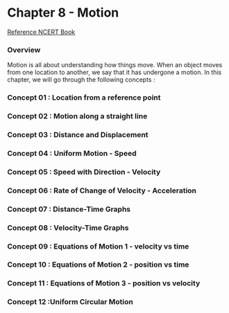 # Chapter 8 - Motion
[Reference NCERT Book]([https://ncert.nic.in/textbook.php?iesc1=8-15](https://ncert.nic.in/textbook.php?iesc1=8-15))

### Overview
Motion is all about understanding how things move. When an object moves from one location to another, we say that it has undergone a motion. In this chapter, we will go through the following concepts :

### Concept 01 : Location from a reference point
### Concept 02 : Motion along a straight line
### Concept 03 : Distance and Displacement
### Concept 04 : Uniform Motion - Speed
### Concept 05 : Speed with Direction - Velocity
### Concept 06 : Rate of Change of Velocity - Acceleration
### Concept 07 : Distance-Time Graphs
### Concept 08 : Velocity-Time Graphs
### Concept 09 : Equations of Motion 1 - velocity vs time
### Concept 10 : Equations of Motion 2 - position vs time
### Concept 11 : Equations of Motion 3 - position vs velocity
### Concept 12 :Uniform Circular Motion

<!--stackedit_data:
eyJoaXN0b3J5IjpbLTI5NTc4MDg5XX0=
-->